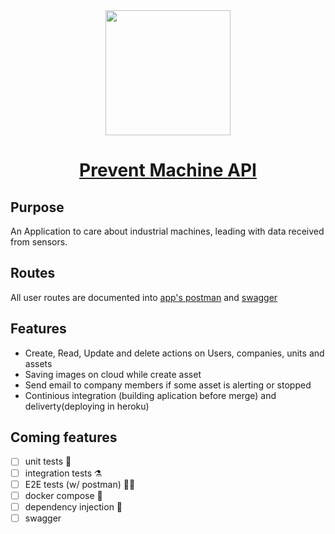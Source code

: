 <div align="center">
  
  
<img src="https://user-images.githubusercontent.com/62621800/166120202-79a69a0f-f290-43fb-98af-fdf0836751bb.png" width="200px" >
  
  
  # [Prevent Machine API](https://prevent-machine.herokuapp.com/)
  
</div>

## Purpose
An Application to care about industrial machines, leading with data received from sensors.

## Routes

All user routes are documented into [app's postman](https://www.postman.com/interstellar-equinox-678786/workspace/prevent-machine-api) and [swagger](https://http.cat/501)

## Features

- Create, Read, Update and delete actions on Users, companies, units and assets
- Saving images on cloud while create asset
- Send email to company members if some asset is alerting or stopped
- Continious integration (building aplication before merge) and deliverty(deploying in heroku)

## Coming features

- [ ] unit tests 🧪
- [ ] integration tests ⚗️
- [ ] E2E tests (w/ postman) 👨‍🔬
- [ ] docker compose 🚢
- [ ] dependency injection 💉
- [ ] swagger

